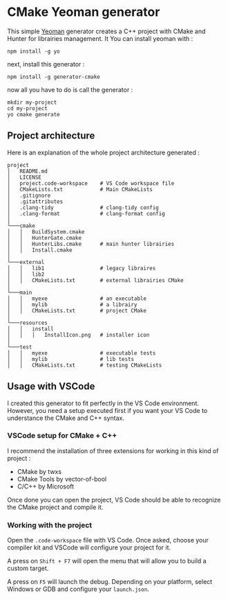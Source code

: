 # CMake Yeoman generator

This simple [Yeoman](https://yeoman.io/) generator creates a C++ project with CMake and Hunter for librairies management. It  You can install yeoman with :

```
npm install -g yo
```

next, install this generator : 

```
npm install -g generator-cmake
```

now all you have to do is call the generator : 

```
mkdir my-project
cd my-project
yo cmake generate
```

## Project architecture

Here is an explanation of the whole project architecture generated : 

```
project
│   README.md
│   LICENSE    
│   project.code-workspace    # VS Code workspace file
│   CMakeLists.txt            # Main CMakeLists
│   .gitignore
│   .gitattributes
│   .clang-tidy               # clang-tidy config
│   .clang-format             # clang-format config
│   
└───cmake
│   │   BuildSystem.cmake  
│   │   HunterGate.cmake
│   │   HunterLibs.cmake      # main hunter librairies
│   │   Install.cmake
│   
└───external
│   │   lib1                  # legacy libraires
│   │   lib2
│   │   CMakeLists.txt        # external librairies CMake  
│
└───main
│   │   myexe                 # an executable
│   │   mylib                 # a librairy
│   │   CMakeLists.txt        # project CMake
│
└───resources
│   │   install
│   │   │   InstallIcon.png   # installer icon
│
└───test
│   │   myexe                 # executable tests
│   │   mylib                 # lib tests
│   │   CMakeLists.txt        # testing CMakeLists
```

## Usage with VSCode

I created this generator to fit perfectly in the VS Code environment. However, you need a setup executed first if you want your VS Code to understance the CMake and C++ syntax.

### VSCode setup for CMake + C++

I recommend the installation of three extensions for working in this kind of project : 
- CMake by twxs
- CMake Tools by vector-of-bool
- C/C++ by Microsoft

Once done you can open the project, VS Code should be able to recognize the CMake project and compile it.

### Working with the project

Open the `.code-workspace` file  with VS Code. Once asked, choose your compiler kit and VSCode will configure your project for it.

A press on `Shift + F7` will open the menu that will allow you to build a custom target.

A press on `F5` will launch the debug. Depending on your platform, select Windows or GDB and configure your `launch.json`.